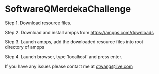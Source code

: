 # SoftwareQMerdekaChallenge

Step 1. Download resource files.

Step 2. Download and install ampps from https://ampps.com/downloads

Step 3. Launch ampps, add the downloaded resource files into root directory of ampps

Step 4. Launch browser, type 'localhost' and press enter.

If you have any issues please contact me at ctwang@live.com

























